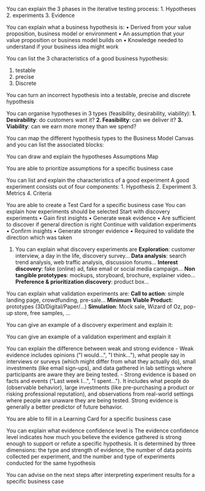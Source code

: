 You can explain the 3 phases in the iterative testing process:
	1. Hypotheses
	2. experiments
	3. Evidence

You can explain what a business hypothesis is:
	• Derived from your value proposition, business model or environment
	• An assumption that your value proposition or business model builds on
	• Knowledge needed to understand if your business idea might work

You can list the 3 characteristics of a good business hypothesis:
1. testable
2. precise
3. Discrete

You can turn an incorrect hypothesis into a testable, precise and discrete hypothesis

You can organise hypotheses in 3 types (feasibility, desirability, viability):
	**1. Desirability**: do customers want it?
	**2. Feasibility**: can we deliver it?
	**3. Viability**: can we earn more money than we spend?

You can map the different hypothesis types to the Business Model Canvas and you can list the associated blocks:

You can draw and explain the hypotheses Assumptions Map

You are able to prioritize assumptions for a specific business case

You can list and explain the characteristics of a good experiment
	A good experiment consists out of four components:
	1. Hypothesis
	2. Experiment
	3. Metrics
	4. Criteria

You are able to create a Test Card for a specific business case
You can explain how experiments should be selected
	Start with discovery experiments
	• Gain first insights
	• Generate weak evidence
	• Are sufficient to discover if general direction is right
	Continue with validation experiments
	• Confirm insights
	• Generate stronger evidence
	• Required to validate the direction which was taken

1. You can explain what discovery experiments are
	**Exploration**: customer interview, a day in the life, discovery survey…
	**Data analysis**: search trend analysis, web traffic analysis, discussion forums…
	**Interest discovery**: fake (online) ad, fake email or social media campaign…
	**Non tangible prototypes**: mockups, storyboard, brochure, explainer video…
	**Preference & prioritization discovery**: product box…

You can explain what validation experiments are:
	**Call to action**: simple landing page, crowdfunding, pre-sale…
	**Minimum Viable Product:** prototypes (3D/Digital/Paper/…)
	**Simulation**: Mock sale, Wizard of Oz, pop-up store, free samples, …

You can give an example of a discovery experiment and explain it:

You can give an example of a validation experiment and explain it 

You can explain the difference between weak and strong evidence
	- Weak evidence includes opinions ("I would...", "I think..."), what people say in interviews or surveys (which might differ from what they actually do), small investments (like email sign-ups), and data gathered in lab settings where participants are aware they are being tested.
	- Strong evidence is based on facts and events ("Last week I...", "I spent..."). It includes what people do (observable behavior), large investments (like pre-purchasing a product or risking professional reputation), and observations from real-world settings where people are unaware they are being tested. Strong evidence is generally a better predictor of future behavior.
	
You are able to fill in a Learning Card for a specific business case

You can explain what evidence confidence level is
	The evidence confidence level indicates how much you believe the evidence gathered is strong enough to support or refute a specific hypothesis. It is determined by three dimensions: the type and strength of evidence, the number of data points collected per experiment, and the number and type of experiments conducted for the same hypothesis

You can advise on the next steps after interpreting experiment results for a specific business case